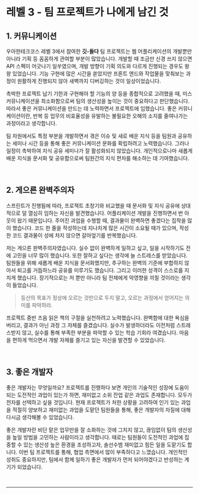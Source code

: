 # 레벨 3 - 팀 프로젝트가 나에게 남긴 것

## 1. 커뮤니케이션

우아한테크코스 레벨 3에서 참여한 **깃-들다** 팀 프로젝트는 웹 어플리케이션의 개발뿐만 아니라 기획 등 꼼꼼하게 관여할 부분이 많았습니다. 개발할 때 조금만 신경 쓰지 않으면 API 스펙이 어긋나기 일쑤였으며, 개발 방향이 기획 의도와 다르게 진행되는 경우도 왕왕 있었습니다. 기능 구현에 많은 시간을 쏟았지만 프론트 엔드와 작업물을 맞춰보는 과정이 원활하게 진행되지 않아 새벽까지 디버깅하는 것이 일상이었습니다.

촉박한 프로젝트 납기 기한과 구현해야 할 기능의 양 등을 종합적으로 고려했을 때, 미스커뮤니케이션을 최소화함으로써 팀의 생산성을 높이는 것이 중요하다고 판단했습니다. 따라서 좋은 커뮤니케이션을 만드는 데 노력하면서 프로젝트에 임했습니다. 좋은 커뮤니케이션이란, 반복 등 업무의 비효율성을 유발하는 불필요한 오해의 소지를 줄여나가는 과정이라고 생각합니다.

팀 차원에서도 특정 부분을 개발하면서 겪은 이슈 및 새로 배운 지식 등을 팀원과 공유하는 세미나 시간 등을 통해 좋은 커뮤니케이션 문화를 확립하려고 노력했습니다. 그러나 일정이 촉박하여 지식 공유 세미나가 잘 활성화되지 않았습니다. 개인적으로나마 새롭게 배운 지식을 문서화 및 공유함으로써 팀원간의 지식 편차를 해소하는 데 기여했습니다.

<br>

## 2. 게으른 완벽주의자

스프린트가 진행됨에 따라, 프로젝트 초창기와 비교했을 때 문서화 및 지식 공유에 상대적으로 덜 열심히 임하는 자신을 발견했습니다. 어플리케이션 개발을 진행하면서 번 아웃이 왔기 때문입니다. 주어진 과업을 수행할 때, 결과물이 완벽하면 좋겠다는 집착을 많이 했습니다. 코드 한 줄을 작성하는데 지나치게 많은 시간이 소요될 때가 있으며, 작성한 코드 결과물이 성에 차지 않으면 갈아엎기를 반복했습니다.

저는 게으른 완벽주의자였습니다. 실수 없이 완벽하게 일하고 싶고, 일을 시작하기도 전에 고민을 너무 많이 했습니다. 또한 잘하고 싶다는 생각에 늘 스트레스를 받았습니다. 팀원들을 위해 새롭게 배운 지식을 문서화했지만, 추구하는 완벽의 기준에 부합하지 않아서 퇴고를 거듭하느라 공유를 미루기도 했습니다. 그리고 이러한 성격이 스스로를 지치게 했습니다. 장기적으로는 저 뿐만 아니라 팀 전체에게 악영향을 끼칠 것이라는 생각이 들었습니다.

> 등산의 목표가 정상에 오르는 것만으로 두지 말고, 오르는 과정에서 얻어지는 의미를 파악하라.

프로젝트 중반 즈음 읽은 책의 구절을 실천하려고 노력했습니다. 완벽함에 대한 욕심을 버리고, 결과가 아닌 과정 그 자체를 즐겼습니다. 실수가 발생하더라도 이전처럼 스트레스받지 않고, 실수를 통해 부족한 부분을 파악할 수 있는 학습 기회라 여겼습니다. 마음을 편하게 먹으면서 개발 자체를 즐기고 있는 자신을 발견할 수 있었습니다.

<br>

## 3. 좋은 개발자

좋은 개발자는 무엇일까요? 프로젝트를 진행하다 보면 개인의 기술적인 성장에 도움이 되는 도전적인 과업이 있는가 하면, 재미없고 소위 잔업 같은 과업도 존재합니다. 모두가 전자를 선택하고 싶을 것입니다. 현재 프로젝트가 처한 상황을 고려하여 인기 있는 과업을 적절히 양보하고 재미없는 과업을 도맡던 팀원들을 통해, 좋은 개발자의 자질에 대해 다시금 생각해볼 수 있었습니다.

좋은 개발자란 비단 맡은 업무만을 잘 소화하는 것에 그치지 않고, 끊임없이 팀의 생산성을 높일 방법을 고민하는 사람이라고 생각합니다. 때로는 팀원들이 도전적인 과업에 집중할 수 있는 생산성 높은 환경을 조성하고자, 솔선수범 재미없고 힘든 일을 도맡기도 합니다. 이번 팀 프로젝트를 통해, 협업 측면에서 많이 부족하다고 느꼈습니다. 개인적인 성취도 중요하지만, 팀에서 함께 일하기 좋은 개발자가 먼저 되어야겠다고 반성하는 계기가 되었습니다.

<br>

---
